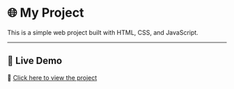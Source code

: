 # 🌐 My Project

This is a simple web project built with HTML, CSS, and JavaScript.  

---

## 🚀 Live Demo  
🔗 [Click here to view the project](https://app.netlify.com/projects/graceful-dragon-244968)
